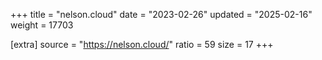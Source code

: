 +++
title = "nelson.cloud"
date = "2023-02-26"
updated = "2025-02-16"
weight = 17703

[extra]
source = "https://nelson.cloud/"
ratio = 59
size = 17
+++
